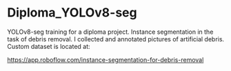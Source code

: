 # Diploma_YOLOv8-seg
YOLOv8-seg training for a diploma project.
Instance segmentation in the task of debris removal. 
I collected and annotated pictures of artificial debris. Custom dataset is located at:

https://app.roboflow.com/instance-segmentation-for-debris-removal



